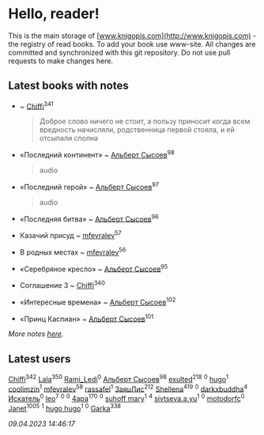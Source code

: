 # Hello, reader!
This is the main storage of [www.knigopis.com](http://www.knigopis.com) - the registry of read books.
To add your book use www-site. All changes are committed and synchronized with this git repository.
Do not use pull requests to make changes here.


## Latest books with notes
*  ~ [Chiffi](users/105/105831994080785626680-google)<sup>341</sup>
    > Доброе слово ничего не стоит, а пользу приносит    когда всем вредность начисляли, родственница первой стояла, и ей отсыпали сполна

* «Последний континент» ~ [Альберт Сысоев](users/474/47446642-vkontakte)<sup>98</sup>
    > audio

* «Последний герой» ~ [Альберт Сысоев](users/474/47446642-vkontakte)<sup>97</sup>
    > audio

* «Последняя битва» ~ [Альберт Сысоев](users/474/47446642-vkontakte)<sup>96</sup>

* Казачий присуд ~ [mfevralev](users/140/140966150-vkontakte)<sup>57</sup>

* В родных местах ~ [mfevralev](users/140/140966150-vkontakte)<sup>56</sup>

* «Серебряное кресло» ~ [Альберт Сысоев](users/474/47446642-vkontakte)<sup>95</sup>

* Соглашение 3 ~ [Chiffi](users/105/105831994080785626680-google)<sup>340</sup>

* «Интересные времена» ~ [Альберт Сысоев](users/474/47446642-vkontakte)<sup>102</sup>

* «Принц Каспиан» ~ [Альберт Сысоев](users/474/47446642-vkontakte)<sup>101</sup>


_More notes [here](latest_books_with_notes.md)._


## Latest users
[Chiffi](users/105/105831994080785626680-google)<sup>342</sup> 
[Lala](users/761/76187635-vkontakte)<sup>350</sup> 
[Rami_Ledi](users/107/107186097200537202336-google)<sup>0</sup> 
[Альберт Сысоев](users/474/47446642-vkontakte)<sup>98</sup> 
[exulted](users/100/100599204551896265722-google)<sup>218</sup> 
[](users/112/112452730042794139520-google)<sup>0</sup> 
[hugo](users/105/105063533945004840111-google)<sup>1</sup> 
[coolimzin](users/103/103740865919918334913-google)<sup>1</sup> 
[mfevralev](users/140/140966150-vkontakte)<sup>58</sup> 
[rassafel](users/101/101533900657595416506-google)<sup>1</sup> 
[ЗаяцЛис](users/112/112388384595246311466-google)<sup>212</sup> 
[Shellena](users/134/13413591548892934957-mailru)<sup>419</sup> 
[](users/112/112599544475740205056-google)<sup>0</sup> 
[darkxbuddha](users/115/115058436318443463985-google)<sup>4</sup> 
[Искатель](users/101/101980499685087277277-google)<sup>0</sup> 
[leo](users/106/106915386474260202605-google)<sup>7</sup> 
[](users/366/366598618-yandex)<sup>0</sup> 
[](users/108/108866662388308228322-google)<sup>0</sup> 
[4apa](users/117/117392596378069249667-google)<sup>170</sup> 
[](users/112/112183430504883294367-google)<sup>0</sup> 
[suhoff mary](users/117/117227278555818237332-google)<sup>1</sup> 
[](users/116/116049106351328726122-google)<sup>4</sup> 
[sivtseva.a.yu](users/595/595923033-yandex)<sup>1</sup> 
[](users/649/6492441105371634172-mailru)<sup>0</sup> 
[motodorfc](users/112/112780369475521902606-google)<sup>0</sup> 
[Janet](users/108/108113656204404967440-google)<sup>1005</sup> 
[](users/109/109363607816033953885-google)<sup>1</sup> 
[hugo hugo](users/352/3528984039845110263-mailru)<sup>1</sup> 
[](users/385/385759182-vkontakte)<sup>0</sup> 
[Garka](users/115/115753719718250012620-google)<sup>338</sup> 


_09.04.2023 14:46:17_
